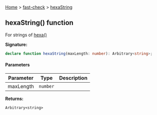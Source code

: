 [Home](/) &gt; [fast-check](../fast-check.md) &gt; [hexaString](hexaString_1.md)

## hexaString() function

For strings of [hexa()](hexa.md)

<b>Signature:</b>

```typescript
declare function hexaString(maxLength: number): Arbitrary<string>;
```

#### Parameters

|  Parameter | Type | Description |
|  --- | --- | --- |
|  maxLength | <code>number</code> |  |

<b>Returns:</b>

`Arbitrary<string>`

